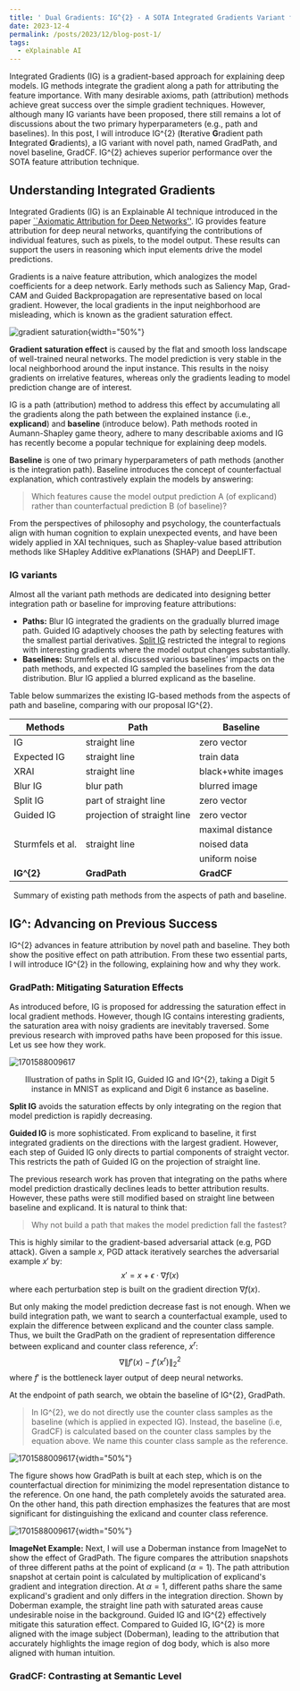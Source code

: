 ```yaml
---
title: ' Dual Gradients: IG^{2} - A SOTA Integrated Gradients Variant for XAI'
date: 2023-12-4
permalink: /posts/2023/12/blog-post-1/
tags:
  - eXplainable AI
---
```

Integrated Gradients (IG) is a gradient-based approach for explaining deep models. IG methods integrate the gradient along a path for attributing the feature importance. With many desirable axioms, path (attribution) methods achieve great success over the simple gradient techniques. However, although many IG variants have been proposed, there still remains a lot of discussions about the two primary hyperparameters (e.g., path and baselines). In this post, I will introduce IG^{2} (**I**terative **G**radient path **I**ntegrated **G**radients), a IG variant with novel path, named GradPath, and novel baseline, GradCF. IG^{2} achieves superior performance over the SOTA feature attribution technique.

## Understanding Integrated Gradients

Integrated Gradients (IG) is an Explainable AI technique introduced in the paper [``Axiomatic Attribution for Deep Networks&#39;&#39;](https://arxiv.org/abs/1703.01365). IG provides feature attribution for deep neural networks, quantifying the contributions of individual features, such as pixels, to the model output. These results can support the users in reasoning which input elements drive the model predictions.

Gradients is a naive feature attribution, which analogizes the model coefficients for a deep network. Early methods such as Saliency Map, Grad-CAM and Guided Backpropagation are representative based on local gradient. However, the local gradients in the input neighborhood are misleading, which is known as the gradient saturation effect.

![gradient saturation](image/blog_post/1701417373872.png "Image by Krishnaram Kenthapadi ([Explainable AI in Industry](https://www.slideshare.net/KrishnaramKenthapadi/explainable-ai-in-industry-kdd-2019-tutorial) (KDD 2019 Tutorial))"){width="50%"}

**Gradient saturation effect** is caused by the flat and smooth loss landscape of well-trained neural networks. The model prediction is very stable in the local neighborhood around the input instance. This results in the noisy gradients on irrelative features, whereas only the gradients leading to model prediction change are of interest.

IG is a path (attribution) method to address this effect by accumulating all the gradients along the path between the explained instance (i.e., **explicand**) and **baseline** (introduce below). Path methods rooted in Aumann-Shapley game theory, adhere to many describable axioms and IG has recently become a popular technique for explaining deep models.

**Baseline** is one of two primary hyperparameters of path methods (another is the integration path). Baseline introduces the concept of counterfactual explanation, which contrastively explain the models by answering:

> Which features cause the model output prediction A (of explicand) rather than counterfactual prediction B (of baseline)?

From the perspectives of philosophy and psychology, the counterfactuals align with human cognition to explain unexpected events, and have been widely applied in XAI techniques, such as Shapley-value based attribution methods like SHapley Additive exPlanations (SHAP) and DeepLIFT.

### IG variants

Almost all the variant path methods are dedicated into designing better integration path or baseline for improving feature attributions:

* **Paths:** Blur IG integrated the gradients on the gradually blurred image path. Guided IG adaptively chooses the path by selecting features with the smallest partial derivatives. [Split IG](https://arxiv.org/abs/2010.12697v1) restricted the integral to regions with interesting gradients where the model output changes substantially.
* **Baselines:** Sturmfels et al. discussed various baselines’ impacts on the path methods, and expected IG sampled the baselines from the data distribution. Blur IG applied a blurred explicand as the baseline.

Table below summarizes the existing IG-based methods from the aspects of path and baseline, comparing with our proposal IG^{2}.

| Methods          | Path                        | Baseline           |
| ---------------- | --------------------------- | ------------------ |
| IG               | straight line               | zero vector        |
| Expected IG      | straight line               | train data         |
| XRAI             | straight line               | black+white images |
| Blur IG          | blur path                   | blurred image      |
| Split IG         | part of straight line      | zero vector        |
| Guided IG        | projection of straight line | zero vector        |
|                  |                             | maximal distance   |
| Sturmfels et al. | straight line               | noised data        |
|                  |                             | uniform noise      |
| **IG^{2}** | **GradPath**          | **GradCF**   |

<center>Summary of existing path methods from the aspects of path and baseline. </center>

## IG^: Advancing on Previous Success

IG^{2} advances in feature attribution by novel path and baseline. They both show the positive effect on path attribution. From these two essential parts, I will introduce IG^{2} in the following, explaining how and why they work.

### GradPath: Mitigating Saturation Effects

As introduced before, IG is proposed for addressing the saturation effect in local gradient methods. However, though IG contains interesting gradients, the saturation area with noisy gradients are inevitably traversed. Some previous research with improved paths have been proposed for this issue. Let us see how they work.

![1701588009617](image/blog_post/1701588009617.png)
<center>Illustration of paths in Split IG, Guided IG and IG^{2}, taking a Digit 5 instance in MNIST as explicand and Digit 6 instance as baseline.  </center>

**Split IG** avoids the saturation effects by only integrating on the region that model prediction is rapidly decreasing.

**Guided IG** is more sophisticated. From explicand to baseline, it first integrated gradients on the directions with the largest gradient. However, each step of Guided IG only directs to partial components of straight vector. This restricts the path of Guided IG on the projection of straight line.

The previous research work has proven that integrating on the paths where model prediction drastically declines leads to better attribution results. However, these paths were still modified based on straight line between baseline and explicand. It is natural to think that:

> Why not build a path that makes the model prediction fall the fastest?

This is highly similar to the gradient-based adversarial attack (e.g, PGD attack). Given a sample $x$, PGD attack iteratively searches the adversarial example $x'$ by:
$$x' = x+ \epsilon \cdot \nabla f(x)$$
where each perturbation step is built on the gradient direction $\nabla f(x)$.

But only making the model prediction decrease fast is not enough. When we build integration path, we want to search a counterfactual example, used to explain the difference between explicand and the counter class sample. Thus, we built the GradPath on the gradient of representation difference between explicand and counter class reference, $x^r$:
$$ \nabla \|f'(x) - f'(x^r) \|^2_2$$
where $f'$ is the bottleneck layer output of deep neural networks. 

At the endpoint of path search, we obtain the baseline of IG^{2}, GradPath.

> In IG^{2}, we do not directly use the counter class samples as the baseline (which is applied in expected IG). Instead, the baseline (i.e, GradCF) is calculated based on the counter class samples by the equation above. We name this counter class sample as the reference.

![1701588009617](image/blog_post/gradpath.png){width="50%"}

The figure shows how GradPath is built at each step, which is on the counterfactual direction for minimizing the model representation distance to the reference. On one hand, the path completely avoids the saturated area. On the other hand, this path direction emphasizes the features that are most significant for distinguishing the exlicand and counter class reference.

![1701588009617](image/blog_post/gradpath_Doberman.png){width="50%"}

**ImageNet Example:** Next, I will use a Doberman instance from ImageNet to show the effect of GradPath. The figure compares the attribution snapshots of three different paths at the point of explicand ($\alpha=1$). The path attribution snapshot at certain point is calculated by multiplication of explicand's gradient and integration direction. At $\alpha=1$, different paths share the same explicand's gradient and only differs in the integration direction. 
Shown by Doberman example, the straight line path with saturated areas cause undesirable noise in the background. Guided IG and IG^{2} effectively mitigate this saturation effect. Compared to Guided IG, IG^{2} is more aligned with the image subject (Doberman), leading to the attribution that accurately highlights the image region of dog body, which is also more aligned with human intuition.

### GradCF: Contrasting at Semantic Level
